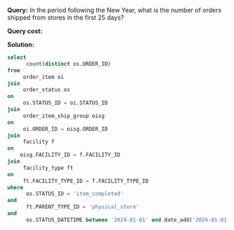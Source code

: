 **Query:** In the period following the New Year, what is the number of orders shipped from stores in the first 25 days?

**Query cost:** 

**Solution:**
```sql
select 
      count(distinct os.ORDER_ID)
from 
     order_item oi 
join 
     order_status os 
on 
     os.STATUS_ID = oi.STATUS_ID 
join 
     order_item_ship_group oisg 
on 
     oi.ORDER_ID = oisg.ORDER_ID 
join 
     facility f 
on 
    oisg.FACILITY_ID = f.FACILITY_ID
join 
     facility_type ft
on 
     ft.FACILITY_TYPE_ID = f.FACILITY_TYPE_ID 
where 
      os.STATUS_ID = 'item_completed'
and 
      ft.PARENT_TYPE_ID = 'physical_store'
and
      os.STATUS_DATETIME between '2024-01-01' and date_add('2024-01-01', interval 25 day);

